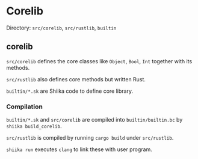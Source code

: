 # Corelib

Directory: `src/corelib`, `src/rustlib`, `builtin`

## corelib

`src/corelib` defines the core classes like `Object`, `Bool`, `Int` together with its methods.

`src/rustlib` also defines core methods but written Rust. 

`builtin/*.sk` are Shiika code to define core library.

### Compilation

`builtin/*.sk` and `src/corelib` are compiled into `builtin/builtin.bc` by `shiika build_corelib`.

`src/rustlib` is compiled by running `cargo build` under `src/rustlib`.

`shiika run` executes `clang` to link these with user program.
